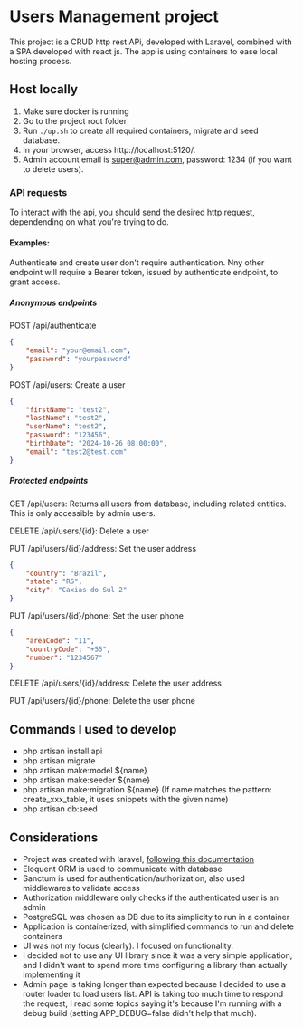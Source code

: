 # Users Management project

This project is a CRUD http rest APi, developed with Laravel, combined with a SPA developed with react js.
The app is using containers to ease local hosting process.

## Host locally

1. Make sure docker is running
2. Go to the project root folder
3. Run `./up.sh` to create all required containers, migrate and seed database.
3. In your browser, access http://localhost:5120/.
3. Admin account email is super@admin.com, password: 1234 (if you want to delete users).

### API requests

To interact with the api, you should send the desired http request, dependending on what you're trying to do.

#### Examples:
Authenticate and create user don't require authentication. 
Nny other endpoint will require a Bearer token, issued by authenticate endpoint, to grant access.

##### Anonymous endpoints

POST /api/authenticate
``` json
{
    "email": "your@email.com",
    "password": "yourpassword"
}
```

POST /api/users: Create a user
``` json
{
    "firstName": "test2",
    "lastName": "test2",
    "userName": "test2",
    "password": "123456",
    "birthDate": "2024-10-26 08:00:00",
    "email": "test2@test.com"
}
```
##### Protected endpoints

GET /api/users: Returns all users from database, including related entities. This is only accessible by admin users.

DELETE /api/users/{id}: Delete a user

PUT /api/users/{id}/address: Set the user address
``` json
{
    "country": "Brazil",
    "state": "RS",
    "city": "Caxias do Sul 2"
}
```

PUT /api/users/{id}/phone: Set the user phone
``` json
{
    "areaCode": "11",
    "countryCode": "+55",
    "number": "1234567"
}
```

DELETE /api/users/{id}/address: Delete the user address

PUT /api/users/{id}/phone: Delete the user phone

## Commands I used to develop

- php artisan install:api
- php artisan migrate
- php artisan make:model ${name}
- php artisan make:seeder ${name}
- php artisan make:migration ${name} (If name matches the pattern: create_xxx_table, it uses snippets with the given name)
- php artisan db:seed

## Considerations

- Project was created with laravel, [following this documentation](https://laravel.com/docs/11.x/installation#creating-an-application)
- Eloquent ORM is used to communicate with database
- Sanctum is used for authentication/authorization, also used middlewares to validate access
- Authorization middleware only checks if the authenticated user is an admin
- PostgreSQL was chosen as DB due to its simplicity to run in a container
- Application is containerized, with simplified commands to run and delete containers
- UI was not my focus (clearly). I focused on functionality.
- I decided not to use any UI library since it was a very simple application, and I didn't want to spend more time configuring a library than actually implementing it
- Admin page is taking longer than expected because I decided to use a router loader to load users list. API is taking too much time to respond the request, I read some topics saying it's because I'm running with a debug build (setting APP_DEBUG=false didn't help that much).